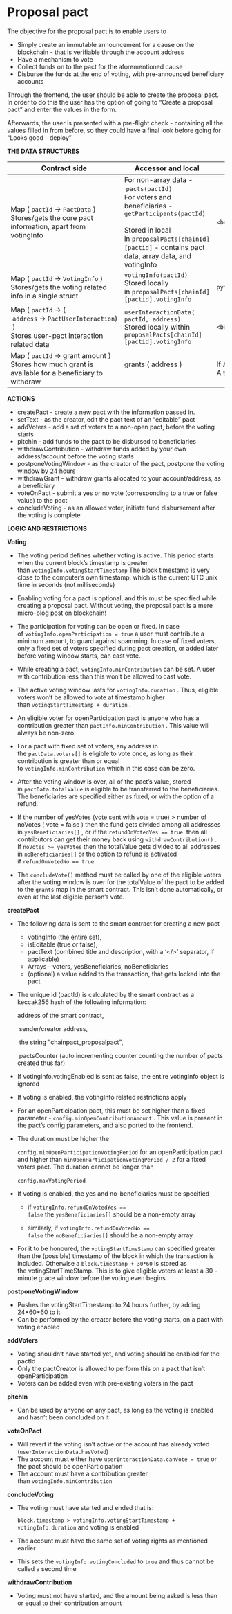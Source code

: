 # Proposal pact

The objective for the proposal pact is to enable users to

- Simply create an immutable announcement for a cause on the blockchain - that is verifiable through the account address
- Have a mechanism to vote
- Collect funds on to the pact for the aforementioned cause
- Disburse the funds at the end of voting, with pre-announced beneficiary accounts

  

Through the frontend, the user should be able to create the proposal pact. In order to do this the user has the option of going to “Create a proposal pact” and enter the values in the form.

  

Afterwards, the user is presented with a pre-flight check - containing all the values filled in from before, so they could have a final look before going for “Looks good - deploy”

  

**THE DATA STRUCTURES**

| Contract side | Accessor and local | Data |
| --- | --- | --- |
| Map ( `pactId` → `PactData` )  <br>Stores/gets the core pact information, apart from votingInfo | For non-array data - `pacts(pactId)`   <br>For voters and beneficiaries -`getParticipants(pactId)`  <br>  <br>Stored in local in `proposalPacts[chainId][pactid]` \- contains pact data, array data, and votingInfo | ```<br>creator<br>totalValue<br>pactText, isEditable<br>groupName<br>yesVotes, noVotes isRefundAvailable<br>voters[] yesBeneficiaries[] noBeneficiaries[]<br>``` |
| Map ( `pactId` → `VotingInfo` )  <br>Stores/gets the voting related info in a single struct | `votingInfo(pactId)`  <br>Stored locally in `proposalPacts[chainId][pactid].votingInfo` | ```python<br>votingEnabled<br>openParticipation<br>refundOnVotedYes<br>refundOnVotedNo<br>votingConcluded<br>duration<br>votingStartTimestamp<br>minContribution<br>``` |
| Map ( `pactId` → (  <br> `address` → `PactUserInteraction`)  <br> )  <br>Stores user-pact interaction related data | `userInteractionData( pactId, address)`  <br>Stored locally within  <br>`proposalPacts[chainId][pactid].votingInfo` | ```<br>canVote<br>hasVoted<br>castedVoted<br>contribution<br>``` |
| Map ( `pactId` → grant amount )  <br>Stores how much grant is available for a beneficiary to withdraw | grants ( address )  <br>  <br><NOT STORED IN LOCAL YET> | If A is a beneficiary of say 10 ETH, then after the vote is over, grants(A) = 10 ETH.   <br>A then withdraws that, whence grants(A) becomes 0 |

  

**ACTIONS**

- createPact - create a new pact with the information passed in.
- setText - as the creator, edit the pact text of an “editable” pact
- addVoters - add a set of voters to a non-open pact, before the voting starts
- pitchIn - add funds to the pact to be disbursed to beneficiaries
- withdrawContribution - withdraw funds added by your own address/account before the voting starts
- postponeVotingWindow - as the creator of the pact, postpone the voting window by 24 hours
- withdrawGrant - withdraw grants allocated to your account/address, as a beneficiary
- voteOnPact - submit a yes or no vote (corresponding to a true or false value) to the pact
- concludeVoting - as an allowed voter, initiate fund disbursement after the voting is complete

  

**LOGIC AND RESTRICTIONS**

**Voting**

- The voting period defines whether voting is active. This period starts when the current block’s timestamp is greater than `votingInfo.votingStartTimestamp` The block timestamp is very close to the computer’s own timestamp, which is the current UTC unix time in seconds (not milliseconds)
- Enabling voting for a pact is optional, and this must be specified while creating a proposal pact. Without voting, the proposal pact is a mere micro-blog post on blockchain!
- The participation for voting can be open or fixed. In case of `votingInfo.openParticipation = true` a user must contribute a minimum amount, to guard against spamming. In case of fixed voters, only a fixed set of voters specified during pact creation, or added later before voting window starts, can cast vote.
- While creating a pact, `votingInfo.minContribution` can be set. A user with contribution less than this won’t be allowed to cast vote. 
- The active voting window lasts for `votingInfo.duration` . Thus, eligible voters won’t be allowed to vote at timestamp higher than `votingStartTimestamp + duration` . 
- An eligible voter for openParticipation pact is anyone who has a contribution greater than `pactInfo.minContribution` . This value will always be non-zero.
- For a pact with fixed set of voters, any address in the `pactData.voters[]` is eligible to vote once, as long as their contribution is greater than or equal to `votingInfo.minContribution` which in this case can be zero.
- After the voting window is over, all of the pact’s value, stored in `pactData.totalValue` is eligible to be transferred to the beneficiaries. The beneficiaries are specified either as fixed, or with the option of a refund.  
    
- If the number of yesVotes (vote sent with vote = true) > number of noVotes ( vote = false ) then the fund gets divided among all addresses in `yesBeneficiaries[]` , or if the `refundOnVotedYes == true`  then all contributors can get their money back using `withdrawContribution()` . If `noVotes >= yesVotes` then the totalValue gets divided to all addresses in `noBeneficiaries[]` or the option to refund is activated if `refundOnVotedNo == true` 
- The `concludeVote()` method must be called by one of the eligible voters after the voting window is over for the totalValue of the pact to be added to the `grants` map in the smart contract. This isn’t done automatically, or even at the last eligible person’s vote.

**createPact**

- The following data is sent to the smart contract for creating a new pact

    - votingInfo (the entire set), 
    - isEditable (true or false), 
    - pactText (combined title and description, with a ‘</>’ separator, if applicable)
    - Arrays - voters, yesBeneficiaries, noBeneficiaries
    - (optional) a value added to the transaction, that gets locked into the pact

- The unique id (pactId) is calculated by the smart contract as a keccak256 hash of the following information:  
    
    address of the smart contract,
    
     sender/creator address,
    
     the string "chainpact\_proposalpact",
    
     pactsCounter (auto incrementing counter counting the number of pacts created thus far)
    
      
    
- If votingInfo.votingEnabled is sent as false, the entire votingInfo object is ignored
    
- If voting is enabled, the votingInfo related restrictions apply
    
- For an openParticipation pact, this must be set higher than a fixed parameter - `config.minOpenContributionAmount` . This value is present in the pact’s config parameters, and also ported to the frontend.  
    
- The duration must be higher the 
    
    `config.minOpenParticipationVotingPeriod` for an openParticipation pact and higher than `minOpenParticipationVotingPeriod / 2` for a fixed voters pact. The duration cannot be longer than 
    
    `config.maxVotingPeriod` 
    
      
    
- If voting is enabled, the yes and no-beneficiaries must be specified
    

    - if `votingInfo.refundOnVotedYes == false` the `yesBeneficiaries[]` should be a non-empty array
    
    - similarly, if `votingInfo.refundOnVotedNo == false` the `noBeneficiaries[]` should be a non-empty array
    

- For it to be honoured, the `votingStartTimeStamp` can specified greater than the (possible) timestamp of the block in which the transaction is included. Otherwise a `block.timestamp + 30*60` is stored as the votingStartTimeStamp. This is to give eligible voters at least a 30 - minute grace window before the voting even begins.

  

**postponeVotingWindow**

- Pushes the votingStartTimestamp to 24 hours further, by adding 24\*60\*60 to it
- Can be performed by the creator before the voting starts, on a pact with voting enabled

  

**addVoters**

- Voting shouldn’t have started yet, and voting should be enabled for the pactId
- Only the pactCreator is allowed to perform this on a pact that isn’t openParticipation
- Voters can be added even with pre-existing voters in the pact

  

**pitchIn**

- Can be used by anyone on any pact, as long as the voting is enabled and hasn’t been concluded on it

  

**voteOnPact**

- Will revert if the voting isn’t active or the account has already voted (`userInteractionData.hasVoted`)
- The account must either have `userInteractionData.canVote = true` or the pact should be openParticipation
- The account must have a contribution greater than `votingInfo.minContribution`

  

**concludeVoting**

- The voting must have started and ended that is: 
    
    `block.timestamp > votingInfo.votingStartTimestamp + votingInfo.duration` and voting is enabled
    
- The account must have the same set of voting rights as mentioned earlier
    
- This sets the `votingInfo.votingConcluded` to `true` and thus cannot be called a second time
    

  

**withdrawContribution**

- Voting must not have started, and the amount being asked is less than or equal to their contribution amount